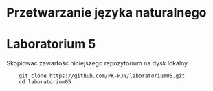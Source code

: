 # Przetwarzanie języka naturalnego
# Laboratorium 5

Skopiować zawartość niniejszego repozytorium
na dysk lokalny.

```
    git clone https://github.com/PK-PJN/laboratorium05.git
    cd laboratorium05
```
